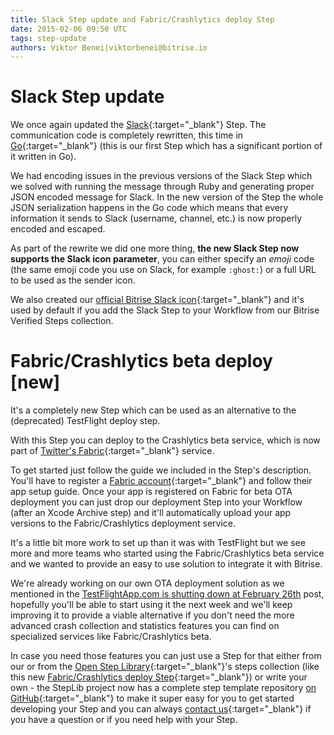 ```yaml
---
title: Slack Step update and Fabric/Crashlytics deploy Step
date: 2015-02-06 09:50 UTC
tags: step-update
authors: Viktor Benei|viktorbenei@bitrise.io
---
```


# Slack Step update

We once again updated the [Slack](https://slack.com/){:target="_blank"} Step.
The communication code
is completely rewritten, this time in [Go](https://golang.org/){:target="_blank"}
(this is our first Step which has a significant
portion of it written in Go).

We had encoding issues in the previous versions of the
Slack Step which we solved with running the message
through Ruby and generating proper JSON encoded message
for Slack. In the new version of the Step the whole
JSON serialization happens in the Go code which means
that every information it sends to Slack (username, channel, etc.)
is now properly encoded and escaped.

As part of the rewrite we did one more thing,
**the new Slack Step now supports the Slack icon parameter**,
you can either specify an *emoji* code (the same emoji code
you use on Slack, for example `:ghost:`) or a full URL
to be used as the sender icon.

We also created our [official Bitrise Slack icon](https://bitrise-public-content-production.s3.amazonaws.com/slack/bitrise-slack-icon-128.png){:target="_blank"}
and it's used by default if you add the Slack Step
to your Workflow from our Bitrise Verified Steps collection.


# Fabric/Crashlytics beta deploy [new]

It's a completely new Step which can be used as an alternative
to the (deprecated) TestFlight deploy step.

With this Step you can deploy to the Crashlytics beta service,
which is now part
of [Twitter's Fabric](https://get.fabric.io/){:target="_blank"} service.

To get started just follow the guide we included in the Step's
description. You'll have to register
a [Fabric account](https://get.fabric.io/){:target="_blank"}
and follow their app setup guide. Once your app is registered
on Fabric for beta OTA deployment you can just
drop our deployment Step into your Workflow (after an Xcode Archive step)
and it'll automatically upload your app versions
to the Fabric/Crashlytics deployment service.

It's a little bit more work to set up than it was with TestFlight
but we see more and more teams who started using the
Fabric/Crashlytics beta service and we wanted to provide
an easy to use solution to integrate it with Bitrise.

We're already working on our own OTA deployment solution
as we mentioned in the [TestFlightApp.com is shutting down at February 26th](/2015/01/28/testflightapp-com-is-shutting-down-at-february-26th.html)
post, hopefully you'll be able to start using it the
next week and we'll keep improving it to provide
a viable alternative if you don't need the more
advanced crash collection and statistics features
you can find on specialized services like Fabric/Crashlytics beta.

In case you need those features you can just use a Step for
that either from our or from the [Open Step Library](http://www.steplib.com/){:target="_blank"}'s
steps collection (like this new [Fabric/Crashlytics deploy Step](http://www.steplib.com/step/fabric-crashlytics-beta-deploy){:target="_blank"}) or
write your own - the StepLib project now has a complete step template
repository [on GitHub](https://github.com/steplib/step-template){:target="_blank"}
to make it super easy for you to get started
developing your Step and you can always [contact us](http://www.bitrise.io/contact?utm_source=blog&utm_medium=blog&utm_campaign=bitrise){:target="_blank"}
if you have a question or if you need help with your Step.



